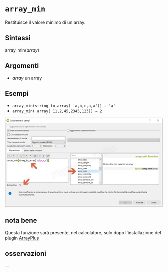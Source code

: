 # `array_min`

Restituisce il valore minimo di un array.

## Sintassi

array_min(_array_) 

## Argomenti

* _array_ un array

## Esempi

* `array_min(string_to_array( 'a,b,c,a,a')) → 'a'`
* `array_min( array( 11,2,45,2345,123)) → 2`

![](/img/arrays/array_min/array_min1.png)

## nota bene

Questa funzione sarà presente, nel calcolatore, solo dopo l'installazione del plugin [ArrayPlus](https://framagit.org/jbdesbas/arrayPlus)

## osservazioni

--